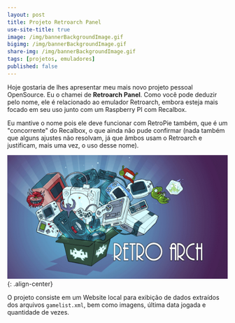 ```yaml
---
layout: post
title: Projeto Retroarch Panel
use-site-title: true
image: /img/bannerBackgroundImage.gif
bigimg: /img/bannerBackgroundImage.gif
share-img: /img/bannerBackgroundImage.gif
tags: [projetos, emuladores]
published: false
---
```


Hoje gostaria de lhes apresentar meu mais novo projeto pessoal OpenSource. Eu o chamei de **Retroarch Panel**. Como você pode deduzir pelo nome, ele é relacionado ao emulador Retroarch, embora esteja mais focado em seu uso junto com um Raspberry PI com Recalbox. 

Eu mantive o nome pois ele deve funcionar com RetroPie também, que é um "concorrente" do Recalbox, o que ainda não pude confirmar (nada também que alguns ajustes não resolvam, já que âmbos usam o Retroarch e justificam, mais uma vez, o uso desse nome).

![image](../img/retroarch-logo.jpg){: .align-center}

O projeto consiste em um Website local para exibição de dados extraídos dos arquivos ```gamelist.xml```, bem como imagens, última data jogada e quantidade de vezes.